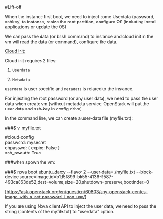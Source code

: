 #Lift-off  

When the instance first boot, we need to inject some Userdata (password, sshkey) to instance, resize the root partition, configure OS (including install applications or update the OS)

We can pass the data (or bash command) to instance and cloud init in the vm will read the data (or command), configure the data.

[Cloud init:](http://cloudinit.readthedocs.io/en/latest/topics/datasources.html)

Cloud init requires 2 files:

1.	`Userdata`

2.	`Metadata`

`Userdata` is user specific and `Metadata` is related to the instance.

For injecting the root password (or any user data), we need to pass the user data when create vm (without metadata service, OpenStack will put the user data and ssh-key in config drive).

In the command line, we can create a user-data file (myfile.txt):

###$ vi myfile.txt  

\#cloud-config  
password: mysecret  
chpasswd: { expire: False }  
ssh_pwauth: True  


###when spown the vm:

###$ nova boot ubuntu_darcy --flavor 2 --user-data=./myfile.txt --block-device source=image,id=b1d5f899-bb55-4136-9587-493ca863de52,dest=volume,size=20,shutdown=preserve,bootindex=0

[https://ask.openstack.org/en/question/60803/any-openstack-centos-image-with-a-set-password-i-can-use/]

If you are using  Nova client API to inject the user data, we need to pass the string (contents of the myfile.txt) to "userdata" option.

